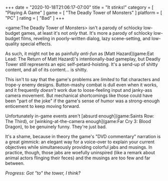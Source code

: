 +++
date = "2020-10-18T21:06:17-07:00"
title = "It stinks!"
category = [ "Playing A Game" ]
game = [ "The Deadly Tower of Monsters" ]
platform = [ "PC" ]
rating = [ "Bad" ]
+++

<game:The Deadly Tower of Monsters> isn't a parody of schlocky low-budget games, at least it's not <i>only</i> that.  It's more a parody of schlocky low-budget films, reveling in poorly-written dialog, lazy scene-setting, and low-quality special effects.

As such, it might not be as painfully <i>anti-fun</i> as [Matt Hazard](game:Eat Lead: The Return of Matt Hazard)'s intentionally-bad gameplay, but Deadly Tower still represents an epic self-petard-hoisting.  It's a send-up of shitty content, and all of its content... is shitty.

This isn't to say that the game's problems are <i>limited</i> to flat characters and trope-y enemy designs.  Button-mashy combat is dull even when it works, and it frequently <i>doesn't</i> work due to loose-feeling input and janky-ass camera movement.  But mechanical shortcomings like those could have been "part of the joke" if the game's sense of humor was a strong-enough enticement to keep moving forward.

Unfortunately in-game events aren't [absurd enough](game:Saints Row: The Third), or [winking-at-the-camera enough](game:Far Cry 3: Blood Dragon), to be genuinely funny.  They're just bad.

It's a shame, because in theory the game's "DVD commentary" narration is a great gimmick: an elegant way for a voice-over to explain your current objectives while simultaneously providing colorful jabs and musings.  In practice, though, those jabs are woefully uninspired (like a remark about animal actors flinging their feces) and the musings are too few and far between.

<i>Progress: Got "to" the tower, I think?</i>
